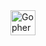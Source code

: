 <img src="https://i.giphy.com/media/v1.Y2lkPTc5MGI3NjExdHlxb3Zia2IzMWUxbXZoaXgxbDZvNmpjYXBoZW5yOXRiaWZ6cDBvaSZlcD12MV9pbnRlcm5hbF9naWZfYnlfaWQmY3Q9Zw/Swn5yuXfDhg40/giphy.gif" width="40" height="40" alt="Gopher"/>
